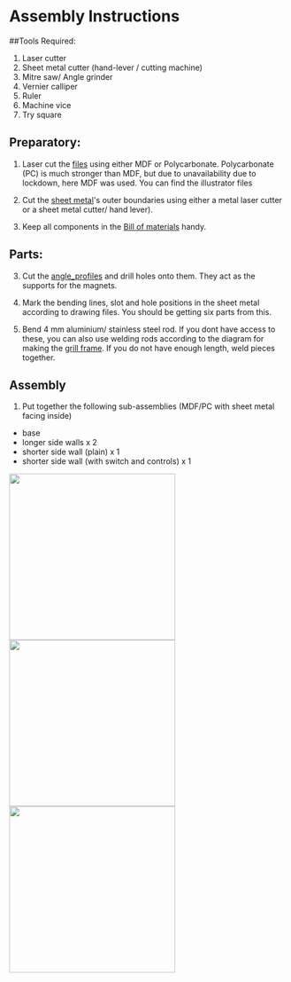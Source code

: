 # Assembly Instructions

##Tools Required:
1. Laser cutter
2. Sheet metal cutter (hand-lever / cutting machine)
3. Mitre saw/ Angle grinder
4. Vernier calliper
5. Ruler
6. Machine vice
7. Try square

## Preparatory:
1. Laser cut the [files](https://github.com/openCOVIDIndia/Sterilo_portable_sterilizer/tree/master/src/lasercut_files) using either MDF or Polycarbonate. Polycarbonate (PC) is much stronger than MDF, but due to unavailability due to lockdown, here MDF was used. You can find the illustrator files 

2. Cut the [sheet metal](https://github.com/openCOVIDIndia/Sterilo_portable_sterilizer/tree/master/src/drawing)'s outer boundaries using either a metal laser cutter or a sheet metal cutter/ hand lever).

3. Keep all components in the [Bill of materials](https://github.com/openCOVIDIndia/Sterilo_portable_sterilizer/blob/master/src/BOM/Sterilo_%20BOM.xlsx) handy. 

## Parts:

3. Cut the [angle_profiles](https://github.com/openCOVIDIndia/Sterilo_portable_sterilizer/blob/master/src/drawing/Aluminium_Magnet%20holder.PDF) and drill holes onto them. They act as the supports for the magnets. 

4. Mark the bending lines, slot and hole positions in the sheet metal according to drawing files. You should be getting six parts from this. 

5. Bend 4 mm aluminium/ stainless steel rod. If you dont have access to these, you can also use welding rods according to the diagram for making the [grill frame](https://github.com/openCOVIDIndia/Sterilo_portable_sterilizer/blob/master/src/PARTS/STEP%20Files/Grill%20Frame.STEP). If you do not have enough length, weld pieces together.

## Assembly
1. Put together the following sub-assemblies (MDF/PC with sheet metal facing inside)
- base
- longer side walls x 2
- shorter side wall (plain) x 1
- shorter side wall (with switch and controls) x 1

<p float="left">
   <img src="https://github.com/openCOVIDIndia/Sterilo_portable_sterilizer/blob/master/doc/EN/img/instructions/1.JPG" width="300" /> 
  <img src="https://github.com/openCOVIDIndia/Sterilo_portable_sterilizer/blob/master/doc/EN/img/instructions/2.JPG" width="300" />
  <img src="https://github.com/openCOVIDIndia/Sterilo_portable_sterilizer/blob/master/doc/EN/img/instructions/3.JPG" width="300" /> 
</p>
